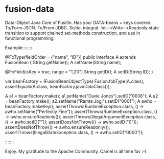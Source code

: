 # fusion-data
Data-Object Java Core of Fusi0n.  Has your DATA-beans + keys covered.
To/Form JSON. To/From JDBC. Sqlite. integral.
Init-->Write-->Readonly state transition to support chained set-methods construction, and use in functional programming.

Example::::::::

@FoType(fieldOrder = {"name", "ID"})
public interface A extends FusionBean {
  String getName();
  A setName(String name);
  
  @FoField(isKey = true, range = "1,20")
  String getID();
  A setID(String ID);
}

var beanFactory = (FusionBeanObjectType<A>) Fusion.fobType(A.class);
assertEquals(A.class, beanFactory.javaDataClass());

A a1 = beanFactory.make();
a1.setName("Davie Jones").setID("0008");
A a2 = beanFactory.make();
a2.setName("Ramta Jogi").setID("0001");
A awho = beanFactory.makeKey();
assertThrows(RuntimeException.class, () -> awho.setName("Perfectly Fine"));
assertThrows(RuntimeException.class, () -> awho.ensureReadonly());
assertThrows(IllegalArgumentException.class, () -> awho.setID(""));
assertDoesNotThrow(() -> awho.setID("0"));
assertDoesNotThrow(() -> awho.ensureReadonly());
assertThrows(IllegalStateException.class, () -> awho.setID("0000"));

:::::::

Enjoy.  My gratitude to the Apache Community.  Camel is all time fav  :-)
